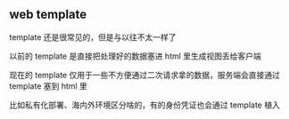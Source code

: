 ## web template

template 还是很常见的，但是与以往不太一样了

以前的 template 是直接把处理好的数据塞进 html 里生成视图丢给客户端

现在的 template 仅用于一些不方便通过二次请求拿的数据，服务端会直接通过 template 塞到 html 里

比如私有化部署、海内外环境区分啥的，有的身份凭证也会通过 template 植入
